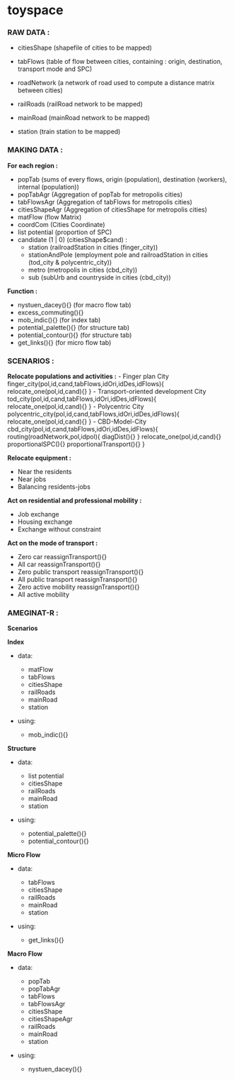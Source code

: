 # toyspace

### RAW DATA :
- citiesShape (shapefile of cities to be mapped)
- tabFlows (table of flow between cities, containing : origin, destination, transport mode and SPC)
- roadNetwork (a network of road used to compute a distance matrix between cities)

- railRoads (railRoad network to be mapped)
- mainRoad (mainRoad network to be mapped)
- station (train station to be mapped)



### MAKING DATA :

**For each region :**
- popTab (sums of every flows, origin (population), destination (workers), internal (population))
- popTabAgr (Aggregation of popTab for metropolis cities)
- tabFlowsAgr (Aggregation of tabFlows for metropolis cities)
- citiesShapeAgr (Aggregation of citiesShape for metropolis cities)
- matFlow (flow Matrix)
- coordCom (Cities Coordinate)
- list potential (proportion of SPC)
- candidate (1 | 0) (citiesShape$cand) :
  - station (railroadStation in cities (finger_city))
  - stationAndPole (employment pole and railroadStation in cities (tod_city & polycentric_city))
  - metro (metropolis in cities (cbd_city))
  - sub (subUrb and countryside in cities (cbd_city))
	
**Function :**
- nystuen_dacey(){} (for macro flow tab)
- excess_commuting(){}
- mob_indic(){} (for index tab)
- potential_palette(){} (for structure tab)
- potential_contour(){} (for structure tab)
- get_links(){} (for micro flow tab)
		
		
		
### SCENARIOS :

**Relocate populations and activities :**
	- Finger plan City
		finger_city(pol,id,cand,tabFlows,idOri,idDes,idFlows){
			relocate_one(pol,id,cand){}
		}
	- Transport-oriented development City
		tod_city(pol,id,cand,tabFlows,idOri,idDes,idFlows){
			relocate_one(pol,id,cand){}
		}
	- Polycentric City
		polycentric_city(pol,id,cand,tabFlows,idOri,idDes,idFlows){
			relocate_one(pol,id,cand){}
		}
	- CBD-Model-City
		cbd_city(pol,id,cand,tabFlows,idOri,idDes,idFlows){
			routing(roadNetwork,pol,idpol){
				diagDist(){}
			}
			relocate_one(pol,id,cand){}
			proportionalSPC(){}
			proportionalTransport(){}
		}

**Relocate equipment :**
- Near the residents
- Near jobs
- Balancing residents-jobs

**Act on residential and professional mobility :**
- Job exchange
- Housing exchange
- Exchange without constraint

**Act on the mode of transport :**
- Zero car
  reassignTransport(){}
- All car
  reassignTransport(){}
- Zero public transport
  reassignTransport(){}
- All public transport
  reassignTransport(){}
- Zero active mobility
  reassignTransport(){}
- All active mobility

### AMEGINAT-R :
	
**Scenarios**

**Index**
- data:
  - matFlow
  - tabFlows
  - citiesShape	
  - railRoads
  - mainRoad
  - station
		
- using:
  - mob_indic(){}	
	
**Structure**
- data:	
  - list potential	
  - citiesShape
  - railRoads
  - mainRoad
  - station
		
- using:
  - potential_palette(){}
  - potential_contour(){}
	
**Micro Flow**
- data:
  - tabFlows
  - citiesShape	
  - railRoads
  - mainRoad
  - station
		
- using:
  - get_links(){}
	
**Macro Flow**
- data:
  - popTab
  - popTabAgr
  - tabFlows
  - tabFlowsAgr
  - citiesShape
  - citiesShapeAgr	
  - railRoads
  - mainRoad
  - station
		
- using:
  - nystuen_dacey(){}
